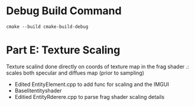 # Debug Build Command

```
cmake --build cmake-build-debug
```

# Part E: Texture Scaling

Texture scalind done directly on coords of texture map in the frag shader .: scales both specular and diffues map (prior to sampling)

- Edited EntityElement.cpp to add func for scaling and the IMGUI
- Baselitentityshader
- Editied EntityRderere.cpp to parse frag shader scaling details
